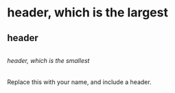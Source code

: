 # <h1> header, which is the largest
## <h2> header
###### <h6> header, which is the smallest
Replace this with your name, and include a header.
